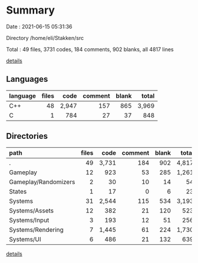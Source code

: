 # Summary

Date : 2021-06-15 05:31:36

Directory /home/eli/Stakken/src

Total : 49 files,  3731 codes, 184 comments, 902 blanks, all 4817 lines

[details](details.md)

## Languages
| language | files | code | comment | blank | total |
| :--- | ---: | ---: | ---: | ---: | ---: |
| C++ | 48 | 2,947 | 157 | 865 | 3,969 |
| C | 1 | 784 | 27 | 37 | 848 |

## Directories
| path | files | code | comment | blank | total |
| :--- | ---: | ---: | ---: | ---: | ---: |
| . | 49 | 3,731 | 184 | 902 | 4,817 |
| Gameplay | 12 | 923 | 53 | 285 | 1,261 |
| Gameplay/Randomizers | 2 | 30 | 10 | 14 | 54 |
| States | 1 | 17 | 0 | 6 | 23 |
| Systems | 31 | 2,544 | 115 | 534 | 3,193 |
| Systems/Assets | 12 | 382 | 21 | 120 | 523 |
| Systems/Input | 3 | 193 | 12 | 51 | 256 |
| Systems/Rendering | 7 | 1,445 | 61 | 224 | 1,730 |
| Systems/UI | 6 | 486 | 21 | 132 | 639 |

[details](details.md)